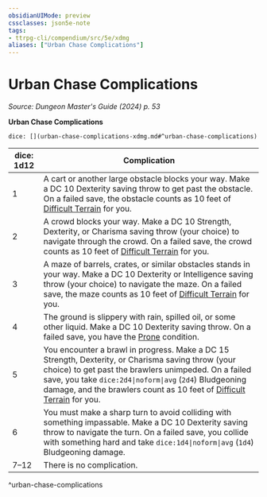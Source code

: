 ```yaml
---
obsidianUIMode: preview
cssclasses: json5e-note
tags:
- ttrpg-cli/compendium/src/5e/xdmg
aliases: ["Urban Chase Complications"]
---
```

# Urban Chase Complications
*Source: Dungeon Master's Guide (2024) p. 53* 

**Urban Chase Complications**

`dice: [](urban-chase-complications-xdmg.md#^urban-chase-complications)`

| dice: 1d12 | Complication |
|------------|--------------|
| 1 | A cart or another large obstacle blocks your way. Make a DC 10 Dexterity saving throw to get past the obstacle. On a failed save, the obstacle counts as 10 feet of [Difficult Terrain](3-Compendium/rules/variant-rules/difficult-terrain-xphb.md) for you. |
| 2 | A crowd blocks your way. Make a DC 10 Strength, Dexterity, or Charisma saving throw (your choice) to navigate through the crowd. On a failed save, the crowd counts as 10 feet of [Difficult Terrain](3-Compendium/rules/variant-rules/difficult-terrain-xphb.md) for you. |
| 3 | A maze of barrels, crates, or similar obstacles stands in your way. Make a DC 10 Dexterity or Intelligence saving throw (your choice) to navigate the maze. On a failed save, the maze counts as 10 feet of [Difficult Terrain](3-Compendium/rules/variant-rules/difficult-terrain-xphb.md) for you. |
| 4 | The ground is slippery with rain, spilled oil, or some other liquid. Make a DC 10 Dexterity saving throw. On a failed save, you have the [Prone](3-Compendium/rules/conditions.md#Prone) condition. |
| 5 | You encounter a brawl in progress. Make a DC 15 Strength, Dexterity, or Charisma saving throw (your choice) to get past the brawlers unimpeded. On a failed save, you take `dice:2d4\|noform\|avg` (`2d4`) Bludgeoning damage, and the brawlers count as 10 feet of [Difficult Terrain](3-Compendium/rules/variant-rules/difficult-terrain-xphb.md) for you. |
| 6 | You must make a sharp turn to avoid colliding with something impassable. Make a DC 10 Dexterity saving throw to navigate the turn. On a failed save, you collide with something hard and take `dice:1d4\|noform\|avg` (`1d4`) Bludgeoning damage. |
| 7–12 | There is no complication. |
^urban-chase-complications